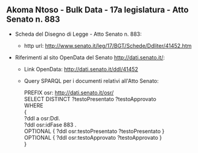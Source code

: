 ## Akoma Ntoso - Bulk Data - 17a legislatura - Atto Senato n. 883 ##

* Scheda del Disegno di Legge - Atto Senato n. 883:
	* http url: http://www.senato.it/leg/17/BGT/Schede/Ddliter/41452.htm

* Riferimenti al sito OpenData del Senato http://dati.senato.it/:
	* Link OpenData: http://dati.senato.it/ddl/41452
	* Query SPARQL per i documenti relativi all'Atto Senato:

        PREFIX osr: <http://dati.senato.it/osr/>  
		SELECT DISTINCT ?testoPresentato ?testoApprovato  
		WHERE  
		{  
		    ?ddl a osr:Ddl.  
		    ?ddl osr:idFase 883 .  
		    OPTIONAL { ?ddl osr:testoPresentato ?testoPresentato }  
		    OPTIONAL { ?ddl osr:testoApprovato ?testoApprovato }  
		}
		